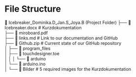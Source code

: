 # File Structure

📁 Icebreaker_Dominika.D_Jan.S_Joya.B (Project Folder)
├── 📄 Icebreaker.docx              # Kurzdokumentation  
├── 📄 miroboard.pdf  
├── 📄 links.md                     # Link to our documentation and GitHub  
├── 📄 Github.zip                   # Current state of our GitHub repository  
│
├── 📁 program_files  
│   ├── 📄 touchdesigner.toe  
│   │
│   └── 📁 arduino  
│       └── 📄 arduino.ino  
│
└── 📁 Bilder                       # 5 required images for the Kurzdokumentation